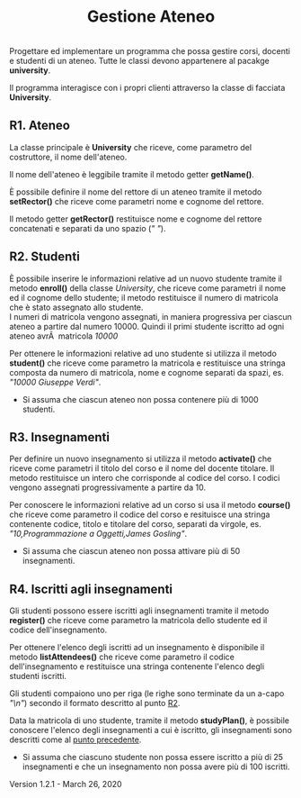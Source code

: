 <!DOCTYPE html>
<html>
<head>
<link href=".css.css" rel="stylesheet" type="text/css">

<title>OOP Gestione Ateneo</title>
</head>
<body>

<h1 style="text-align: center;">Gestione Ateneo</h1>
<br>
Progettare ed implementare un programma che possa gestire corsi, docenti e studenti di un ateneo. 
Tutte le classi devono appartenere al pacakge <b>university</b>.
<p>
Il programma interagisce con i propri clienti attraverso la classe di facciata <b>University</b>.

<h2 id="R1">R1. Ateneo</h2>
<p>
La classe principale &egrave; <b>University</b> che riceve, 
come parametro del costruttore, il nome dell'ateneo.
</p><p>
Il nome dell'ateneo &egrave; leggibile tramite il metodo getter <b>getName()</b>.
</p><p>
&Egrave; possibile definire il nome del rettore di un ateneo tramite il metodo
<b>setRector()</b> che riceve come parametri nome e cognome del rettore.
</p><p>
Il metodo getter <b>getRector()</b> restituisce nome e cognome del rettore 
concatenati e separati da uno spazio (<i>" "</i>).
</p>

<h2 id="R2">R2. Studenti</h2>
<p>
&Egrave; possibile inserire le informazioni relative ad un nuovo studente 
tramite il metodo <b>enroll()</b> della classe <i>University</i>, che riceve come parametri
il nome ed il cognome dello studente; il metodo restituisce il numero di matricola che &egrave; 
stato assegnato allo studente.<br>
I numeri di matricola vengono assegnati, in maniera progressiva per ciascun ateneo a partire 
dal numero 10000. Quindi il primi studente iscritto ad ogni ateneo avrÃ  matricola <i>10000</i>
</p><p>
Per ottenere le informazioni relative ad uno studente si utilizza il metodo
<b>student()</b> che riceve come parametro la matricola e restituisce una 
stringa composta da numero di matricola, nome e cognome separati da spazi,
es. <i>"10000 Giuseppe Verdi"</i>.
</p>

<ul class="hint">
<li>Si assuma che ciascun ateneo non possa contenere pi&ugrave; di 1000 studenti.
</ul>

<h2 id="R3">R3. Insegnamenti</h2>
<p>
Per definire un nuovo insegnamento si utilizza il metodo <b>activate()</b> che riceve come 
parametri il titolo del corso e il nome del docente titolare. Il metodo restituisce un
intero che corrisponde al codice del corso. I codici vengono assegnati progressivamente a 
partire da 10.
</p><p>
Per conoscere le informazioni relative ad un corso si usa il metodo <b>course()</b> che riceve 
come parametro il codice del corso e resituisce una stringa contenente codice, titolo e titolare
del corso, separati da virgole, es. <i>"10,Programmazione a Oggetti,James Gosling"</i>.
</p>

<ul class="hint">
<li>Si assuma che ciascun ateneo non possa attivare pi&ugrave; di 50 insegnamenti.
</ul>


<h2 id="R4">R4. Iscritti agli insegnamenti</h2>
<p>
Gli studenti possono essere iscritti agli insegnamenti tramite il metodo <b>register()</b> che 
riceve come parametro la matricola dello studente ed il codice dell'insegnamento.
</p><p>
Per ottenere l'elenco degli iscritti ad un insegnamento &egrave; disponibile il metodo
<b>listAttendees()</b> che riceve come parametro il codice dell'insegnamento e restituisce una
stringa contenente l'elenco degli studenti iscritti.
</p><p>
Gli studenti compaiono uno per riga (le righe sono terminate da un a-capo <i>"\n"</i>) secondo
il formato descritto al punto <a href="#R2">R2</a>.
</p><p>
Data la matricola di uno studente, tramite il metodo <b>studyPlan()</b>, &egrave; possibile conoscere
l'elenco degli insegnamenti a cui &egrave; iscritto, gli insegnamenti sono descritti come 
al <a href="#R3">punto precedente</a>.
</p>

<ul class="hint">
<li>Si assuma che ciascuno studente non possa essere iscritto a pi&ugrave; di 25 insegnamenti 
e che un insegnamento non possa avere pi&ugrave; di 100 iscritti.
</ul>
<footer>
Version 1.2.1 - March 26, 2020
</footer>
</body>
</html>
